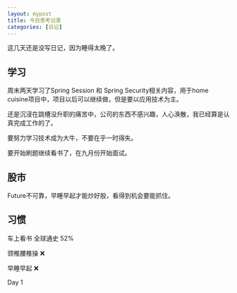 ```yaml
---
layout: mypost
title: 今日思考记录
categories: [日记]
---
```


这几天还是没写日记，因为睡得太晚了。

## 学习

周末两天学习了Spring Session 和 Spring Security相关内容，用于home cuisine项目中，项目以后可以继续做，但是要以应用技术为主。

还是沉浸在跳槽没升职的痛苦中，公司的东西不感兴趣，人心涣散，我已经算是认真完成工作的了。

要努力学习技术成为大牛，不要在乎一时得失。

要开始刷题继续看书了，在九月份开始面试。

## 股市

Future不可靠，早睡早起才能炒好股，看得到机会要能抓住。

## 习惯
车上看书 全球通史 52%

颈椎腰椎操 ❌

早睡早起 ❌

Day 1